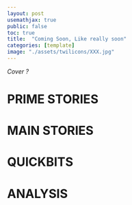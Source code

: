 ```yaml
---
layout: post
usemathjax: true
public: false
toc: true
title:  "Coming Soon, Like really soon"
categories: [template]
image: "./assets/twilicons/XXX.jpg"
---
```


*Cover ?*

# PRIME STORIES


# MAIN STORIES


# QUICKBITS


# ANALYSIS